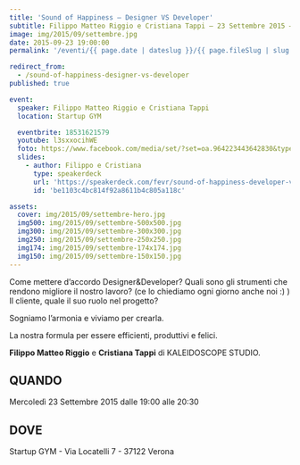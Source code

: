 ```yaml
---
title: 'Sound of Happiness – Designer VS Developer'
subtitle: Filippo Matteo Riggio e Cristiana Tappi – 23 Settembre 2015 – Startup GYM
image: img/2015/09/settembre.jpg
date: 2015-09-23 19:00:00
permalink: '/eventi/{{ page.date | dateslug }}/{{ page.fileSlug | slug }}/index.html'

redirect_from:
  - /sound-of-happiness-designer-vs-developer
published: true

event:
  speaker: Filippo Matteo Riggio e Cristiana Tappi
  location: Startup GYM

  eventbrite: 18531621579
  youtube: l3sxxocihWE
  foto: https://www.facebook.com/media/set/?set=oa.964223443642830&type=1
  slides:
    - author: Filippo e Cristiana
      type: speakerdeck
      url: 'https://speakerdeck.com/fevr/sound-of-happiness-developer-vs-designer'
      id: 'be1103c4bc814f92a8611b4c805a118c'

assets:
  cover: img/2015/09/settembre-hero.jpg
  img500: img/2015/09/settembre-500x500.jpg
  img300: img/2015/09/settembre-300x300.jpg
  img250: img/2015/09/settembre-250x250.jpg
  img174: img/2015/09/settembre-174x174.jpg
  img150: img/2015/09/settembre-150x150.jpg
---
```


Come mettere d’accordo Designer&Developer?
Quali sono gli strumenti che rendono migliore il nostro lavoro? (ce lo chiediamo ogni giorno anche noi :) )
Il cliente, quale il suo ruolo nel progetto?

Sogniamo l’armonia e viviamo per crearla.

La nostra formula per essere efficienti, produttivi e felici.

**Filippo Matteo Riggio** e **Cristiana Tappi** di KALEIDOSCOPE STUDIO.

## QUANDO

Mercoledì 23 Settembre 2015 dalle 19:00 alle 20:30

## DOVE

Startup GYM - Via Locatelli 7 - 37122 Verona
